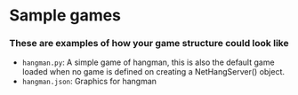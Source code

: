 # Sample games

### These are examples of how your game structure could look like

+ `hangman.py`: A simple game of hangman, this is also the default game loaded when no game is defined on creating a NetHangServer() object.
+ `hangman.json`: Graphics for hangman

